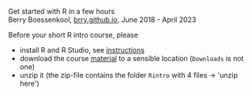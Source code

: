 Get started with R in a few hours  
Berry Boessenkool, [brry.github.io](https://brry.github.io/), June 2018 - April 2023

Before your short R intro course, please

- install R and R Studio, see [instructions](https://bookdown.org/brry/course/install.html)
- download the course [material](https://github.com/brry/hour/raw/master/Material/Rintro.zip) to a sensible location (`Downloads` is not one)
- unzip it (the zip-file contains the folder `Rintro` with 4 files -> 'unzip here')
